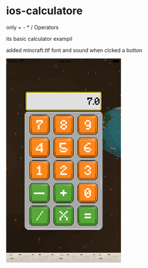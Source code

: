 # ios-calculatore

only + - * / Operators 

its basic calculator exampil

added mincraft.ttf font and sound when clcked a button

![alt tag](https://github.com/wesamswetat/ios-calculatore/blob/5db562e9b51cf5132a952cfa267c1d886e7e5f2c/img/Screen%20Shot.png)
